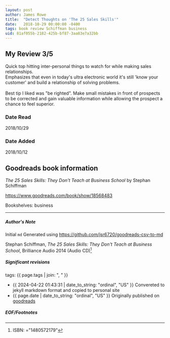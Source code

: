 ```yaml
---
layout: post
author: James Rowe
title:  "Detect Thoughts on 'The 25 Sales Skills'"
date:   2018-10-29 00:00:00 -0400
tags: book review Schiffman business
uid: 81af055b-2182-425b-bf87-3aa83e7a32bb
---
```


<!-- highly dependent on how you personally use jekyll templates, and how you want this to show up -->
<!-- escape any jekyll keys with double brackets -->

## My Review 3/5

Quick top hitting inter-personal things to watch for while making sales relationships.<br/>Emphasizes that even in today's ultra electronic world it's still 'know your customer' and build a relationship of solving problems.<br/><br/>Best tip I liked was "be righted". Make small mistakes in front of prospects to be corrected and gain valuable information while allowing the prospect a chance to feel superior.

### Date Read
2018/10/29

### Date Added
2018/10/12

## Goodreads book information

*The 25 Sales Skills: They Don't Teach at Business School* by Stephan Schiffman

https://www.goodreads.com/book/show/18568483

Bookshelves: business

---

##### Author's Note

Initial `md` Generated using https://github.com/jsr6720/goodreads-csv-to-md

Stephan Schiffman, *The 25 Sales Skills: They Don't Teach at Business School*,  Brilliance Audio 2014 (Audio CD)[^1]

##### Significant revisions

tags: {{ page.tags | join: ", " }} <!-- todo move this somewhere -->

- {{ 2024-04-22 01:43:31 | date_to_string: "ordinal", "US" }} Convereted to jekyll markdown format and copied to personal site
- {{ page.date | date_to_string: "ordinal", "US" }} Originally published on [goodreads](https://www.goodreads.com)

##### EOF/Footnotes

[^1]: ISBN: ="1480572179"